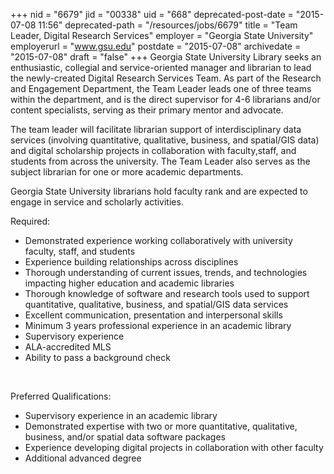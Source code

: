 +++
nid = "6679"
jid = "00338"
uid = "668"
deprecated-post-date = "2015-07-08 11:56"
deprecated-path = "/resources/jobs/6679"
title = "Team Leader, Digital Research Services"
employer = "Georgia State University"
employerurl = "www.gsu.edu"
postdate = "2015-07-08"
archivedate = "2015-07-08"
draft = "false"
+++
Georgia State University Library seeks an enthusiastic, collegial and
service-oriented manager and librarian to lead the newly-created Digital
Research Services Team. As part of the Research and Engagement
Department, the Team Leader leads one of three teams within the
department, and is the direct supervisor for 4-6 librarians and/or
content specialists, serving as their primary mentor and advocate.

The team leader will facilitate librarian support of interdisciplinary
data services (involving quantitative, qualitative, business, and
spatial/GIS data) and digital scholarship projects in collaboration with
faculty,staff, and students from across the university. The Team Leader
also serves as the subject librarian for one or more academic
departments.

Georgia State University librarians hold faculty rank and are expected
to engage in service and scholarly activities.
  
Required:

-   Demonstrated experience working collaboratively with university
    faculty, staff, and students
-   Experience building relationships across disciplines
-   Thorough understanding of current issues, trends, and technologies
    impacting higher education and academic libraries
-   Thorough knowledge of software and research tools used to support
    quantitative, qualitative, business, and spatial/GIS data services
-   Excellent communication, presentation and interpersonal skills
-   Minimum 3 years professional experience in an academic library
-   Supervisory experience
-   ALA-accredited MLS
-   Ability to pass a background check

 

Preferred Qualifications:

-   Supervisory experience in an academic library
-   Demonstrated expertise with two or more quantitative, qualitative,
    business, and/or spatial data software packages
-   Experience developing digital projects in collaboration with other
    faculty
-   Additional advanced degree
